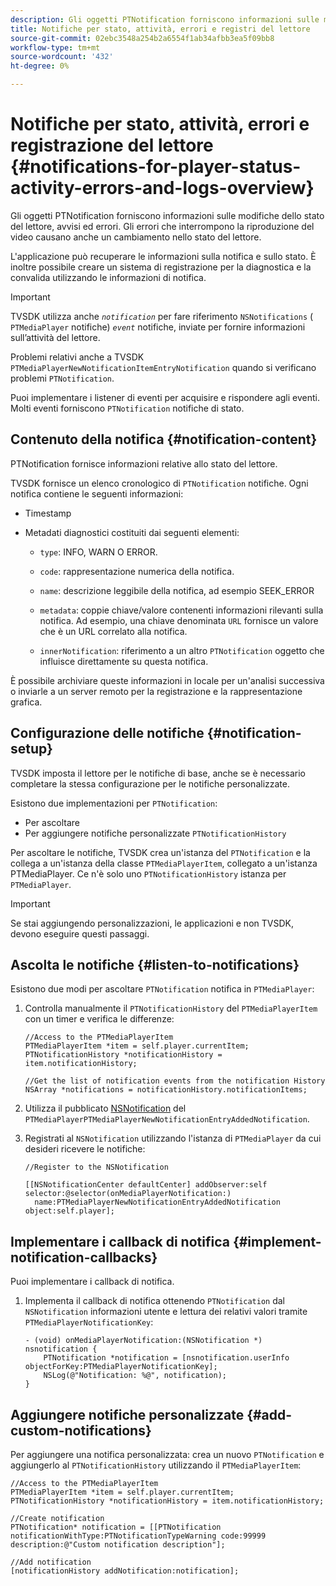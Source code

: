 ```yaml
---
description: Gli oggetti PTNotification forniscono informazioni sulle modifiche dello stato del lettore, avvisi ed errori. Gli errori che interrompono la riproduzione del video causano anche un cambiamento nello stato del lettore.
title: Notifiche per stato, attività, errori e registri del lettore
source-git-commit: 02ebc3548a254b2a6554f1ab34afbb3ea5f09bb8
workflow-type: tm+mt
source-wordcount: '432'
ht-degree: 0%

---
```


# Notifiche per stato, attività, errori e registrazione del lettore  {#notifications-for-player-status-activity-errors-and-logs-overview}

Gli oggetti PTNotification forniscono informazioni sulle modifiche dello stato del lettore, avvisi ed errori. Gli errori che interrompono la riproduzione del video causano anche un cambiamento nello stato del lettore.

L&#39;applicazione può recuperare le informazioni sulla notifica e sullo stato. È inoltre possibile creare un sistema di registrazione per la diagnostica e la convalida utilizzando le informazioni di notifica.

>[!IMPORTANT]
>
>TVSDK utilizza anche *`notification`* per fare riferimento `NSNotifications` ( `PTMediaPlayer` notifiche) *`event`* notifiche, inviate per fornire informazioni sull’attività del lettore.

Problemi relativi anche a TVSDK `PTMediaPlayerNewNotificationItemEntryNotification` quando si verificano problemi `PTNotification`.

Puoi implementare i listener di eventi per acquisire e rispondere agli eventi. Molti eventi forniscono `PTNotification` notifiche di stato.

## Contenuto della notifica {#notification-content}

PTNotification fornisce informazioni relative allo stato del lettore.

TVSDK fornisce un elenco cronologico di `PTNotification` notifiche. Ogni notifica contiene le seguenti informazioni:

* Timestamp
* Metadati diagnostici costituiti dai seguenti elementi:

   * `type`: INFO, WARN O ERROR.
   * `code`: rappresentazione numerica della notifica.
   * `name`: descrizione leggibile della notifica, ad esempio SEEK_ERROR
   * `metadata`: coppie chiave/valore contenenti informazioni rilevanti sulla notifica. Ad esempio, una chiave denominata `URL` fornisce un valore che è un URL correlato alla notifica.

   * `innerNotification`: riferimento a un altro `PTNotification` oggetto che influisce direttamente su questa notifica.

È possibile archiviare queste informazioni in locale per un&#39;analisi successiva o inviarle a un server remoto per la registrazione e la rappresentazione grafica.

## Configurazione delle notifiche {#notification-setup}

TVSDK imposta il lettore per le notifiche di base, anche se è necessario completare la stessa configurazione per le notifiche personalizzate.

Esistono due implementazioni per `PTNotification`:

* Per ascoltare
* Per aggiungere notifiche personalizzate `PTNotificationHistory`

Per ascoltare le notifiche, TVSDK crea un&#39;istanza del `PTNotification` e la collega a un&#39;istanza della classe `PTMediaPlayerItem`, collegato a un&#39;istanza PTMediaPlayer. Ce n&#39;è solo uno `PTNotificationHistory` istanza per `PTMediaPlayer`.

>[!IMPORTANT]
>
>Se stai aggiungendo personalizzazioni, le applicazioni e non TVSDK, devono eseguire questi passaggi.

## Ascolta le notifiche {#listen-to-notifications}

Esistono due modi per ascoltare `PTNotification` notifica in `PTMediaPlayer`:

1. Controlla manualmente il `PTNotificationHistory` del `PTMediaPlayerItem` con un timer e verifica le differenze:

   ```
   //Access to the PTMediaPlayerItem  
   PTMediaPlayerItem *item = self.player.currentItem; 
   PTNotificationHistory *notificationHistory = item.notificationHistory; 
   
   //Get the list of notification events from the notification History  
   NSArray *notifications = notificationHistory.notificationItems;
   ```

1. Utilizza il pubblicato [NSNotification](https://developer.apple.com/library/mac/%23documentation/Cocoa/Reference/Foundation/Classes/NSNotification_Class/Reference/Reference.html) del `PTMediaPlayerPTMediaPlayerNewNotificationEntryAddedNotification`.
1. Registrati al `NSNotification` utilizzando l&#39;istanza di `PTMediaPlayer` da cui desideri ricevere le notifiche:

   ```
   //Register to the NSNotification 
   
   [[NSNotificationCenter defaultCenter] addObserver:self selector:@selector(onMediaPlayerNotification:)  
     name:PTMediaPlayerNewNotificationEntryAddedNotification object:self.player];
   ```

## Implementare i callback di notifica {#implement-notification-callbacks}

Puoi implementare i callback di notifica.

1. Implementa il callback di notifica ottenendo `PTNotification` dal `NSNotification` informazioni utente e lettura dei relativi valori tramite `PTMediaPlayerNotificationKey`:

   ```
   - (void) onMediaPlayerNotification:(NSNotification *) nsnotification { 
       PTNotification *notification = [nsnotification.userInfo objectForKey:PTMediaPlayerNotificationKey]; 
       NSLog(@"Notification: %@", notification); 
   }
   ```

## Aggiungere notifiche personalizzate {#add-custom-notifications}

Per aggiungere una notifica personalizzata: crea un nuovo `PTNotification` e aggiungerlo al `PTNotificationHistory` utilizzando il `PTMediaPlayerItem`:

```
//Access to the PTMediaPlayerItem  
PTMediaPlayerItem *item = self.player.currentItem; 
PTNotificationHistory *notificationHistory = item.notificationHistory; 
 
//Create notification 
PTNotification* notification = [[PTNotification notificationWithType:PTNotificationTypeWarning code:99999 description:@"Custom notification description"]; 
 
//Add notification 
[notificationHistory addNotification:notification];
```
